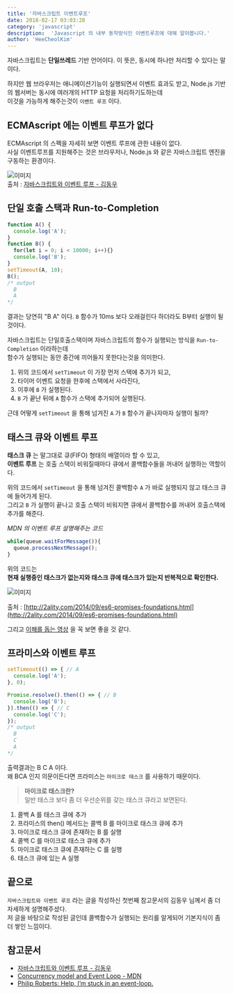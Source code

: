 ```yaml
---
title: '자바스크립트 이벤트루프'
date: 2018-02-17 03:03:28
category: 'javascript'
description:  'Javascript 의 내부 동작방식인 이벤트루프에 대해 알아봅니다.'
author: 'HeeCheolKim'
---
```


자바스크립트는 **단일쓰레드** 기반 언어이다. 이 뜻은, 동시에 하나만 처리할 수 있다는 말이다.

하지만 웹 브라우저는 애니메이션기능이 실행되면서 이벤트 효과도 받고, Node.js 기반의 웹서버는 동시에 여러개의 HTTP 요청을 처리하기도하는데  
이것을 가능하게 해주는것이 `이벤트 루프` 이다.

## ECMAscript 에는 이벤트 루프가 없다

ECMAscript 의 스펙을 자세히 보면 이벤트 루프에 관한 내용이 없다.  
사실 이벤트루프를 지원해주는 것은 브라우저나, Node.js 와 같은 자바스크립트 엔진을 구동하는 환경이다.

![이미지](https://cloud.githubusercontent.com/assets/12269489/16215491/b1493856-379d-11e6-9c16-a9a4cf841567.png)  
출처 : [자바스크립트와 이벤트 루프 - 김동우](http://meetup.toast.com/posts/89)

## 단일 호출 스택과 Run-to-Completion
```javascript
function A() {
  console.log('A');
}
function B() {
  for(let i = 0; i < 10000; i++){}
  console.log('B');
}
setTimeout(A, 10);
B();
/* output
  B
  A
*/
```

결과는 당연히 "B A" 이다. `B` 함수가 10ms 보다 오래걸린다 하더라도 B부터 실행이 될것이다.

자바스크립트는 단일호출스택이며 자바스크립트의 함수가 실행되는 방식을 `Run-to-Completion` 이라하는데  
함수가 실행되는 동안 중간에 끼어들지 못한다는것을 의미한다.

1. 위의 코드에서 `setTimeout` 이 가장 먼저 스택에 추가가 되고,  
2. 타이머 이벤트 요청을 한후에 스택에서 사라진다,  
3. 이후에 `B` 가 실행된다.
4. `B` 가 끝난 뒤에 `A` 함수가 스택에 추가되어 실행된다.

근데 어떻게 `setTimeout` 을 통해 넘겨진 `A` 가 `B` 함수가 끝나자마자 실행이 될까?

## 태스크 큐와 이벤트 루프

**태스크 큐** 는 말그대로 큐(FIFO) 형태의 배열이라 할 수 있고,  
**이벤트 루프** 는 호출 스택이 비워질때마다 큐에서 콜백함수들을 꺼내어 실행하는 역할이다.

위의 코드에서 `setTimeout` 을 통해 넘겨진 콜백함수 `A` 가 바로 실행되지 않고 태스크 큐에 들어가게 된다.  
그리고 `B` 가 실행이 끝나고 호출 스택이 비워지면 큐에서 콜백함수를 꺼내어 호출스택에 추가를 해준다.

*MDN 의 이벤트 루프 설명해주는 코드*

```javascript
while(queue.waitForMessage()){
  queue.processNextMessage();
}
```
위의 코드는  
**현재 실행중인 태스크가 없는지와 태스크 큐에 태스크가 있는지 반복적으로 확인한다.**  


![이미지](http://4.bp.blogspot.com/-MYY3w4Y_lAg/VCHi63G4DGI/AAAAAAAAA3c/FrbGjnJbPnQ/s1600/event_loop.jpg)

출처 : [http://2ality.com/2014/09/es6-promises-foundations.html](http://2ality.com/2014/09/es6-promises-foundations.html)


그리고 [이해를 돕는 영상](https://vimeo.com/96425312) 을 꼭 보면 좋을 것 같다.

## 프라미스와 이벤트 루프

```javascript
setTimeout(() => { // A
  console.log('A');
}, 0);

Promise.resolve().then(() => { // B
  console.log('B');
}).then(() => { // C
  console.log('C');
});
/* output
  B
  C
  A
*/
```

출력결과는 B C A 이다.  
왜 BCA 인지 의문이든다면 프라미스는 `마이크로 태스크` 를 사용하기 때문이다.

> **마이크로 태스크란?**  
일반 태스크 보다 좀 더 우선순위를 갖는 태스크 큐라고 보면된다.

1. 콜백 A 를 태스크 큐에 추가
2. 프라미스의 then() 메서드는 콜백 B 를 마이크로 태스크 큐에 추가
3. 마이크로 태스크 큐에 존재하는 B 를 실행
4. 콜백 C 를 마이크로 태스크 큐에 추가
5. 마이크로 태스크 큐에 존재하는 C 를 실행
6. 태스크 큐에 있는 A 실행

## 끝으로
`자바스크립트와 이벤트 루프` 라는 글을 작성하신 첫번째 참고문서의 김동우 님께서 좀 더 자세하게 설명해주셨다.  
 저 글을 바탕으로 작성된 글인데 콜백함수가 실행되는 원리를 알게되어 기본지식이 좀 더 쌓인 느낌이다.


## 참고문서
* [자바스크립트와 이벤트 루프 - 김동우](http://meetup.toast.com/posts/89)
* [Concurrency model and Event Loop - MDN](https://developer.mozilla.org/en-US/docs/Web/JavaScript/EventLoop)
* [Philip Roberts: Help, I’m stuck in an event-loop.](https://vimeo.com/96425312)
